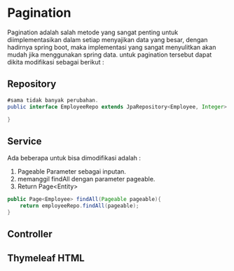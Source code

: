 # Pagination

Pagination adalah salah metode yang sangat penting untuk diimplementasikan dalam setiap menyajikan data yang besar, dengan hadirnya spring boot, maka implementasi yang sangat menyulitkan akan mudah jika menggunakan spring data. untuk pagination tersebut dapat dikita modifikasi sebagai berikut :

## Repository

```java
#sama tidak banyak perubahan.
public interface EmployeeRepo extends JpaRepository<Employee, Integer> {

}
```

## Service

Ada beberapa untuk bisa dimodifikasi adalah :

1. Pageable Parameter sebagai inputan.
2. memanggil findAll dengan parameter pageable.
3. Return Page&lt;Entity&gt;

```java
public Page<Employee> findAll(Pageable pageable){
    return employeeRepo.findAll(pageable);
}
```

## Controller

## Thymeleaf HTML



